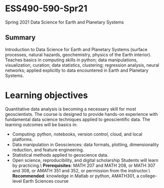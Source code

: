 # ESS490-590-Spr21
Spring 2021 Data Science for Earth and Planetary Systems

## Summary
Introduction to Data Science for Earth and Planetary Systems (surface processes, natural hazards, geochemistry, physics of the Earth interior). Teaches basics in computing skills in python; data manipulations, visualization, curation; data statistics, clustering; regression analysis, neural networks; applied explicitly to data encountered in Earth and Planetary Systems.
# Learning objectives
Quantitative data analysis is becoming a necessary skill for most geoscientists. The course is designed to provide hands-on experience with fundamental data science techniques applied to geoscientific data. The learning outcomes will be basics in:
- Computing: python, notebooks, version control, cloud, and local platforms.
- Data manipulation in Geosciences:  data formats, plotting, dimensionality reduction, and feature engineering.
- Statistical methods applied to geoscience data.
- Open science, reproducibility, and digital scholarship
Students will learn by practicing.\\
**Prerequisites**: MATH 207 and MATH 208, or MATH 307 and 308, or AMATH 351 and 352, or permission from the instructor.\\
**Recommended**: knowledge in Matlab or python, AMATH301, a college-level Earth Sciences course
